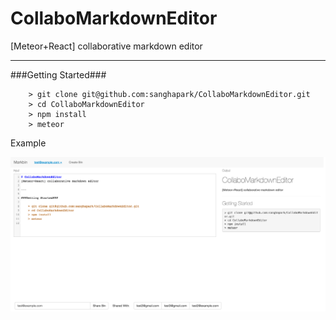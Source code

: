 # CollaboMarkdownEditor
[Meteor+React] collaborative markdown editor 

---

###Getting Started###

```
	> git clone git@github.com:sanghapark/CollaboMarkdownEditor.git
	> cd CollaboMarkdownEditor
	> npm install
	> meteor
```


Example

![ScreenShot](/img/sample.png)
